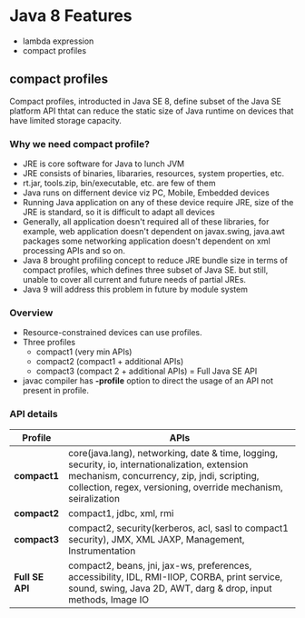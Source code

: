 # Java 8 Features

* lambda expression
* compact profiles


## compact profiles
Compact profiles, introducted in Java SE 8, define subset of the Java SE
platform API thtat can reduce the static size of Java runtime on devices
that have limited storage capacity.

### Why we need compact profile?
* JRE is core software for Java to lunch JVM
* JRE consists of binaries, libararies, resources, system properties, etc.
* rt.jar, tools.zip, bin/executable, etc. are few of them
* Java runs on differnent device viz PC, Mobile, Embedded devices
* Running Java application on any of these device require JRE, size of the 
JRE is standard, so it is difficult to adapt all devices
* Generally, all application doesn't required all of these libraries, for
example, web application doesn't dependent on javax.swing, java.awt packages
some networking application doesn't dependent on xml processing APIs and so on.
* Java 8 brought profiling concept to reduce JRE bundle size in terms of compact 
profiles, which defines three subset of Java SE. but still, unable to cover all
current and future needs of partial JREs.
* Java 9 will address this problem in future by module system

### Overview
* Resource-constrained devices can use profiles.
* Three profiles
   * compact1 (very min APIs)
   * compact2 (compact1 + additional APIs)
   * compact3 (compact 2 + additional APIs) = Full Java SE API
* javac compiler has **-profile** option to direct the usage of an API not present
in profile.

### API details

Profile | APIs
--- | ---
__compact1__ | core(java.lang), networking, date & time, logging, security, io, internationalization, extension mechanism, concurrency, zip, jndi, scripting, collection, regex, versioning, override mechanism, seiralization 
__compact2__ | compact1, jdbc, xml, rmi
**compact3** | compact2, security(kerberos, acl, sasl to compact1 security), JMX, XML JAXP, Management, Instrumentation
**Full SE API** | compact2, beans, jni, jax-ws, preferences, accessibility, IDL, RMI-IIOP, CORBA, print service, sound, swing, Java 2D, AWT, darg & drop, input methods, Image IO

